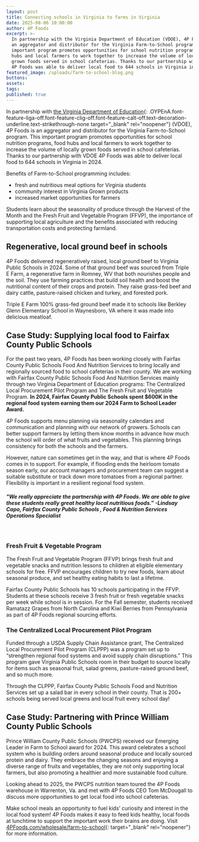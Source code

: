 ```yaml
---
layout: post
title: Connecting schools in Virginia to farms in Virginia
date: 2025-08-06 10:00:00
author: 4P Foods
excerpt: >-
  In partnership with the Virginia Department of Education (VDOE), 4P Foods is
  an aggregator and distributor for the Virginia Farm-to-School program. This
  important program promotes opportunities for school nutrition programs, food
  hubs and local farmers to work together to increase the volume of locally
  grown foods served in school cafeterias. Thanks to our partnership with VDOE
  4P Foods was able to deliver local food to 644 schools in Virginia in 2024.
featured_image: /uploads/farm-to-school-blog.png
buttons:
assets:
tags:
published: true
---
```

<div class="editable"></div>

In partnership with [the Virginia Department of Education](https://www.vdacs.virginia.gov/marketing-virginia-farm-to-school-program.shtml){: .OYPEnA.font-feature-liga-off.font-feature-clig-off.font-feature-calt-off.text-decoration-underline.text-strikethrough-none target="_blank" rel="noopener"} (VDOE), 4P Foods is an aggregator and distributor for the Virginia Farm-to-School program. This important program promotes opportunities for school nutrition programs, food hubs and local farmers to work together to increase the volume of locally grown foods served in school cafeterias. Thanks to our partnership with VDOE 4P Foods was able to deliver local food to 644 schools in Virginia in 2024.

Benefits of Farm-to-School programming includes:

* fresh and nutritious meal options for Virginia students
* community interest in Virginia Grown products
* increased market opportunities for farmers

Students learn about the seasonality of produce through the Harvest of the Month and the Fresh Fruit and Vegetable Program (FFVP), the importance of supporting local agriculture and the benefits associated with reducing transportation costs and protecting farmland.

## Regenerative, local ground beef in schools

4P Foods delivered regeneratively raised, local ground beef to Virginia Public Schools in 2024. Some of that ground beef was sourced from Triple E Farm, a regenerative farm in Romney, WV that both nourishes people and the soil. They use farming practices that build soil health and boost the nutritional content of their crops and protein. They raise grass-fed beef and dairy cattle, pasture-raised chicken and turkey, and forested pork.

Triple E Farm 100% grass-fed ground beef made it to schools like Berkley Glenn Elementary School in Waynesboro, VA where it was made into delicious meatloaf.

## Case Study: Supplying local food to Fairfax County Public Schools

For the past two years, 4P Foods has been working closely with Fairfax County Public Schools Food And Nutrition Services to bring locally and regionally sourced food to school cafeterias in their county. We are working with Fairfax County Public Schools Food And Nutrition Services mainly through two Virginia Department of Education programs: The Centralized Local Procurement Pilot Program and The Fresh Fruit and Vegetable Program. **In 2024, Fairfax County Public Schools spent $600K in the regional food system earning them our 2024 Farm to School Leader Award.**

4P Foods supports menu planning via seasonality calendars and communication and planning with our network of growers. Schools can better support farmers by letting them know months in advance how much the school will order of what fruits and vegetables. This planning brings consistency for both the schools and the farmers.

However, nature can sometimes get in the way, and that is where 4P Foods comes in to support. For example, if flooding ends the heirloom tomato season early, our account managers and procurement team can suggest a suitable substitute or track down more tomatoes from a regional partner. Flexibility is important in a resilient regional food system.

##### "We really appreciate the partnership with 4P Foods. We are able to give these students really great healthy local nutritious foods.” -Lindsay Capo, Fairfax County Public Schools , Food & Nutrition Services Operations Specialist

&nbsp;

### Fresh Fruit & Vegetable Program

The Fresh Fruit and Vegetable Program (FFVP) brings fresh fruit and vegetable snacks and nutrition lessons to children at eligible elementary schools for free. FFVP encourages children to try new foods, learn about seasonal produce, and set healthy eating habits to last a lifetime.

Fairfax County Public Schools has 10 schools participating in the FFVP. Students at these schools receive 3 fresh fruit or fresh vegetable snacks per week while school is in session. For the Fall semester, students received Ramatazz Grapes from North Carolina and Kiwi Berries from Pennsylvania as part of 4P Foods regional sourcing efforts.

### The Centralized Local Procurement Pilot Program

Funded through a USDA Supply Chain Assistance grant, The Centralized Local Procurement Pilot Program (CLPPP) was a program set up to “strengthen regional food systems and avoid supply chain disruptions.” This program gave Virginia Public Schools room in their budget to source locally for items such as seasonal fruit, salad greens, pasture-raised ground beef, and so much more.

Through the CLPPP, Fairfax County Public Schools Food and Nutrition Services set up a salad bar in every school in their county. That is 200+ schools being served local greens and local fruit every school day!

## Case Study: Partnering with Prince William County Public Schools

Prince William County Public Schools (PWCPS) received our Emerging Leader in Farm to School award for 2024. This award celebrates a school system who is building orders around seasonal produce and locally sourced protein and dairy. They embrace the changing seasons and enjoying a diverse range of fruits and vegetables, they are not only supporting local farmers, but also promoting a healthier and more sustainable food culture.

Looking ahead to 2025, the PWCPS nutrition team toured the 4P Foods warehouse in Warrenton, Va. and met with 4P Foods CEO Tom McDougall to discuss more opportunities to get local food into school cafeterias.

Make school meals an opportunity to fuel kids’ curiosity and interest in the local food system! 4P Foods makes it easy to feed kids healthy, local foods at lunchtime to support the important work their brains are doing. Visit [4PFoods.com/wholesale/farm-to-school](/wholesale/farm-to-school/ "Farm to School"){: target="_blank" rel="noopener"} for more information.